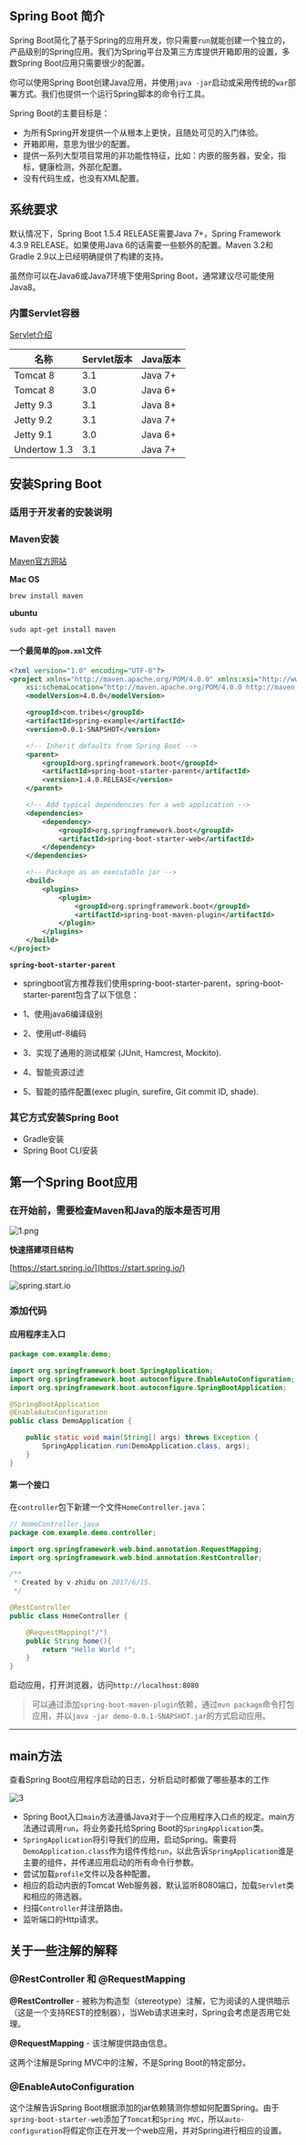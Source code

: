 ## Spring Boot 简介

Spring Boot简化了基于Spring的应用开发，你只需要`run`就能创建一个独立的，产品级别的Spring应用。我们为Spring平台及第三方库提供开箱即用的设置，多数Spring Boot应用只需要很少的配置。

你可以使用Spring Boot创建Java应用，并使用`java -jar`启动或采用传统的`war`部署方式。我们也提供一个运行Spring脚本的命令行工具。

Spring Boot的主要目标是：

* 为所有Spring开发提供一个从根本上更快，且随处可见的入门体验。
* 开箱即用，意思为很少的配置。
* 提供一系列大型项目常用的非功能性特征，比如：内嵌的服务器，安全，指标，健康检测，外部化配置。
* 没有代码生成，也没有XML配置。

## 系统要求

默认情况下，Spring Boot 1.5.4 RELEASE需要Java 7+，Spring Framework 4.3.9 RELEASE。如果使用Java 6的话需要一些额外的配置。Maven 3.2和Gradle 2.9以上已经明确提供了构建的支持。

虽然你可以在Java6或Java7环境下使用Spring Boot，通常建议尽可能使用Java8。

### 内置Servlet容器

[Servlet介绍](Servlet介绍)

|名称|Servlet版本|Java版本|
|--|----------|------|
|Tomcat 8|3.1|Java 7+|
|Tomcat 8|3.0|Java 6+|
|Jetty 9.3|3.1|Java 8+|
|Jetty 9.2|3.1|Java 7+|
|Jetty 9.1|3.0|Java 6+|
|Undertow 1.3|3.1|Java 7+|

## 安装Spring Boot

### 适用于开发者的安装说明

### Maven安装

[Maven官方网站](maven.apache.org)

**Mac OS**

`brew install maven`

**ubuntu**

`sudo apt-get install maven`

#### 一个最简单的`pom.xml`文件

```xml
<?xml version="1.0" encoding="UTF-8"?>
<project xmlns="http://maven.apache.org/POM/4.0.0" xmlns:xsi="http://www.w3.org/2001/XMLSchema-instance"
    xsi:schemaLocation="http://maven.apache.org/POM/4.0.0 http://maven.apache.org/xsd/maven-4.0.0.xsd">
    <modelVersion>4.0.0</modelVersion>

    <groupId>com.tribes</groupId>
    <artifactId>spring-example</artifactId>
    <version>0.0.1-SNAPSHOT</version>

    <!-- Inherit defaults from Spring Boot -->
    <parent>
        <groupId>org.springframework.boot</groupId>
        <artifactId>spring-boot-starter-parent</artifactId>
        <version>1.4.0.RELEASE</version>
    </parent>

    <!-- Add typical dependencies for a web application -->
    <dependencies>
        <dependency>
            <groupId>org.springframework.boot</groupId>
            <artifactId>spring-boot-starter-web</artifactId>
        </dependency>
    </dependencies>

    <!-- Package as an executable jar -->
    <build>
        <plugins>
            <plugin>
                <groupId>org.springframework.boot</groupId>
                <artifactId>spring-boot-maven-plugin</artifactId>
            </plugin>
        </plugins>
    </build>
</project>
```

**`spring-boot-starter-parent`**

* springboot官方推荐我们使用spring-boot-starter-parent，spring-boot-starter-parent包含了以下信息：

* 1、使用java6编译级别

* 2、使用utf-8编码

* 3、实现了通用的测试框架 (JUnit, Hamcrest, Mockito).

* 4、智能资源过滤

* 5、智能的插件配置(exec plugin, surefire, Git commit ID, shade).

### 其它方式安装Spring Boot

* Gradle安装
* Spring Boot CLI安装

## 第一个Spring Boot应用

### 在开始前，需要检查Maven和Java的版本是否可用
![1.png](../../img/1.png)

**快速搭建项目结构**

[https://start.spring.io/](https://start.spring.io/)

![spring.start.io](../../img/2.png)

### 添加代码

#### 应用程序主入口

```java
package com.example.demo;

import org.springframework.boot.SpringApplication;
import org.springframework.boot.autoconfigure.EnableAutoConfiguration;
import org.springframework.boot.autoconfigure.SpringBootApplication;

@SpringBootApplication
@EnableAutoConfiguration
public class DemoApplication {

    public static void main(String[] args) throws Exception {
        SpringApplication.run(DemoApplication.class, args);
    }
}
```

#### 第一个接口

在`controller`包下新建一个文件`HomeController.java`：

```java
// HomeController.java
package com.example.demo.controller;

import org.springframework.web.bind.annotation.RequestMapping;
import org.springframework.web.bind.annotation.RestController;

/**
 * Created by v-zhidu on 2017/6/15.
 */

@RestController
public class HomeController {

    @RequestMapping("/")
    public String home(){
        return "Hello World !";
    }
}
```

启动应用，打开浏览器，访问`http://localhost:8080`

> 可以通过添加`spring-boot-maven-plugin`依赖，通过`mvn package`命令打包应用，并以`java -jar demo-0.0.1-SNAPSHOT.jar`的方式启动应用。

---

## main方法

查看Spring Boot应用程序启动的日志，分析启动时都做了哪些基本的工作

![3](../../img/3.png)

* Spring Boot入口`main`方法遵循Java对于一个应用程序入口点的规定。main方法通过调用`run`，将业务委托给Spring Boot的`SpringApplication`类。
* `SpringApplication`将引导我们的应用，启动Spring。需要将`DemoApplication.class`作为组件传给`run`，以此告诉`SpringApplication`谁是主要的组件，并传递应用启动的所有命令行参数。
* 尝试加载`profile`文件以及各种配置。
* 相应的启动内嵌的Tomcat Web服务器，默认监听8080端口，加载`Servlet`类和相应的筛选器。
* 扫描`Controller`并注册路由。
* 监听端口的Http请求。

## 关于一些注解的解释

### @RestController 和 @RequestMapping

**@RestController** - 被称为构造型（stereotype）注解，它为阅读的人提供暗示（这是一个支持REST的控制器），当Web请求进来时，Spring会考虑是否用它处理。

**@RequestMapping** - 该注解提供路由信息。

这两个注解是Spring MVC中的注解，不是Spring Boot的特定部分。

### @EnableAutoConfiguration

这个注解告诉Spring Boot根据添加的jar依赖猜测你想如何配置Spring。由于`spring-boot-starter-web`添加了`Tomcat`和`Spring MVC`，所以`auto-configuration`将假定你正在开发一个web应用，并对Spring进行相应的设置。


